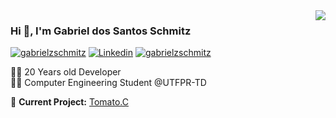 <img align='right' src="https://github-readme-stats.vercel.app/api?username=gabrielzschmitz&show_icons=true">

### Hi 👋, I'm Gabriel dos Santos Schmitz

[![gabrielzschmitz](https://img.shields.io/static/v1?label=gabrielzschmitz&message=%20&color=lightskyblue&logo=superuser&style=flat-square&logoColor=white)](https://gabrielzschmitz.github.io/)
[![Linkedin](https://img.shields.io/static/v1?label=Linkedin&message=%20&color=lightskyblue&logo=Linkedin&style=flat-square&logoColor=white)](https://www.linkedin.com/in/gabrielzschmitz)
[![gabrielzschmitz](https://img.shields.io/static/v1?label=gabrielzschmitz&message=%20&color=lightskyblue&logo=maildotru&style=flat-square&logoColor=white)](mailto:gabrielzschmitz@protonmail.com)
  
  
👨‍💻 20 Years old Developer<br>
👨‍🎓 Computer Engineering Student @UTFPR-TD<br>

🚧 **Current Project:** [Tomato.C](https://github.com/gabrielzschmitz/Tomato.C)
